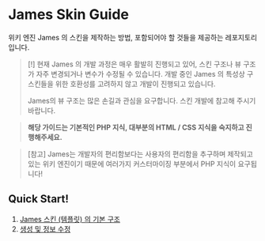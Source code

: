 # James Skin Guide
위키 엔진 James 의 스킨을 제작하는 방법, 포함되어야 할 것들을 제공하는 레포지토리입니다.

> [!] 현재 James 의 개발 과정은 매우 활발히 진행되고 있어, 스킨 구조나 뷰 구조가 자주 변경되거나 변수가 수정될 수 있습니다. 개발 중인 James 의 특성상 구 스킨들을 위한 호환성를 고려하지 않고 개발이 진행되고 있습니다.
>
> James의 뷰 구조는 많은 손길과 관심을 요구합니다. 스킨 개발에 참고해 주시기 바랍니다.

> **해당 가이드는 기본적인 PHP 지식, 대부분의 HTML / CSS 지식을 숙지하고 진행해주세요.**

> [참고] James는 개발자의 편리함보다는 사용자의 편리함을 추구하며 제작되고 있는 위키 엔진이기 때문에 여러가지 커스터마이징 부분에서 PHP 지식이 요구됩니다!
## Quick Start!
1. [James 스킨 (템플릿) 의 기본 구조](https://github.com/CielLabs/james_skin_guide/blob/master/Beginner%231.%20James%20%EC%8A%A4%ED%82%A8%EC%9D%98%20%EA%B8%B0%EB%B3%B8%20%EA%B5%AC%EC%A1%B0.md)
2. [생성 및 정보 수정](https://github.com/CielLabs/james_skin_guide/blob/master/Beginner/%232.%20%EC%83%9D%EC%84%B1%20%EB%B0%8F%20%EC%A0%95%EB%B3%B4%20%EC%88%98%EC%A0%95.md)